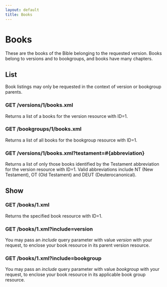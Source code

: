 ```yaml
---
layout: default
title: Books
---
```


# Books

These are the books of the Bible belonging to the requested version.  Books belong to versions and to bookgroups, and books have many chapters.

## List

Book listings may only be requested in the context of version or bookgroup parents.

### GET /versions/1/books.xml

Returns a list of a books for the version resource with ID=1.

### GET /bookgroups/1/books.xml

Returns a list of all books for the bookgroup resource with ID=1.

### GET /versions/1/books.xml?testament=#{abbreviation}

Returns a list of only those books identified by the Testament abbreviation for the version resource with ID=1.  Valid abbreviations include NT (New Testament), OT (Old Testament) and DEUT (Deuterocanonical).

## Show

### GET /books/1.xml

Returns the specified book resource with ID=1.

### GET /books/1.xml?include=version

You may pass an *include* query parameter with value *version* with your request, to enclose your book resource in its parent version resource.

### GET /books/1.xml?include=bookgroup

You may pass an *include* query parameter with value *bookgroup* with your request, to enclose your book resource in its applicable book group resource.


